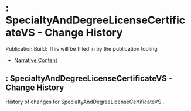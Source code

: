 # : SpecialtyAndDegreeLicenseCertificateVS - Change History

Publication Build: This will be filled in by the publication tooling

* [Narrative Content](ValueSet-SpecialtyAndDegreeLicenseCertificateVS.html)

## : SpecialtyAndDegreeLicenseCertificateVS - Change History

History of changes for SpecialtyAndDegreeLicenseCertificateVS .